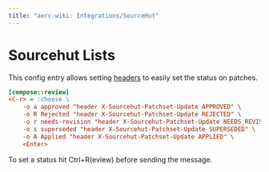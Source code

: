 ```yaml
---
title: "aerc-wiki: Integrations/SourceHut"
---
```


# Sourcehut Lists

This config entry allows setting
[headers](https://man.sr.ht/lists.sr.ht/#email-controls) to easily set the
status on patches.

```ini
[compose::review]
<C-r> = :choose \
    -o a approved "header X-Sourcehut-Patchset-Update APPROVED" \
    -o R Rejected "header X-Sourcehut-Patchset-Update REJECTED" \
    -o r needs-revision "header X-Sourcehut-Patchset-Update NEEDS_REVISION" \
    -o s superseded "header X-Sourcehut-Patchset-Update SUPERSEDED" \
    -o A Applied "header X-Sourcehut-Patchset-Update APPLIED" \
    <Enter>
```

To set a status hit Ctrl+R(eview) before sending the message.
